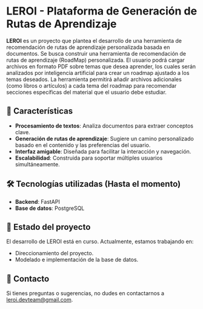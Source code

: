# LEROI - Plataforma de Generación de Rutas de Aprendizaje

**LEROI** es un proyecto que plantea el desarrollo de una herramienta de recomendación de rutas de aprendizaje personalizada basada en documentos. Se busca construir una herramienta de recomendación de rutas de aprendizaje (RoadMap) personalizada. El usuario podrá cargar archivos en formato PDF sobre temas que desea aprender, los cuales serán analizados por inteligencia artificial para crear un roadmap ajustado a los temas deseados. La herramienta permitirá añadir archivos adicionales (como libros o artículos) a cada tema del roadmap para recomendar secciones específicas del material que el usuario debe estudiar.

## 🚀 Características

- **Procesamiento de textos**: Analiza documentos para extraer conceptos clave.
- **Generación de rutas de aprendizaje**: Sugiere un camino personalizado basado en el contenido y las preferencias del usuario.
- **Interfaz amigable**: Diseñada para facilitar la interacción y navegación.
- **Escalabilidad**: Construida para soportar múltiples usuarios simultáneamente.

## 🛠️ Tecnologías utilizadas (Hasta el momento)

- **Backend**: FastAPI
- **Base de datos**: PostgreSQL

## 🚧 Estado del proyecto

El desarrollo de LEROI está en curso. Actualmente, estamos trabajando en:
- Direccionamiento del proyecto.
- Modelado e implementación de la base de datos.

## 📧 Contacto

Si tienes preguntas o sugerencias, no dudes en contactarnos a leroi.devteam@gmail.com.
